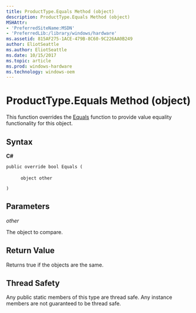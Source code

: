 ```yaml
---
title: ProductType.Equals Method (object)
description: ProductType.Equals Method (object)
MSHAttr:
- 'PreferredSiteName:MSDN'
- 'PreferredLib:/library/windows/hardware'
ms.assetid: 815AF275-1ACE-479B-8C60-9C226AA0B249
author: EliotSeattle
ms.author: EliotSeattle
ms.date: 10/15/2017
ms.topic: article
ms.prod: windows-hardware
ms.technology: windows-oem
---
```


# ProductType.Equals Method (object)


This function overrides the [Equals](producttype-equals-method.md) function to provide value equality functionality for this object.

## <span id="Syntax"></span><span id="syntax"></span><span id="SYNTAX"></span>Syntax


**C#**

`public override bool Equals (`

          `object other`

`)`

## <span id="Parameters"></span><span id="parameters"></span><span id="PARAMETERS"></span>Parameters


*other*

The object to compare.

## <span id="Return_Value"></span><span id="return_value"></span><span id="RETURN_VALUE"></span>Return Value


Returns true if the objects are the same.

## <span id="Thread_Safety"></span><span id="thread_safety"></span><span id="THREAD_SAFETY"></span>Thread Safety


Any public static members of this type are thread safe. Any instance members are not guaranteed to be thread safe.

 

 






